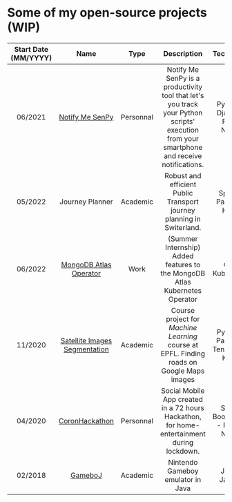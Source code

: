 # Some of my open-source projects (WIP)
| Start Date (MM/YYYY) |                                       Name                                      |    Type   |                                                                 Description                                                                |             Tech Stack             | Team Size | Grade ( / 6 ) |
|:--------------------:|:-------------------------------------------------------------------------------:|:---------:|:------------------------------------------------------------------------------------------------------------------------------------------:|:----------------------------------:|:---------:|:-------------:|
|        06/2021       |         [Notify Me SenPy](https://github.com/magantoine/senpy-package/)         | Personnal | Notify Me SenPy is a productivity tool that let's you track your Python scripts' execution from your smartphone and receive notifications. |   Python - Django - React Native   |     4     |       -       |
|        05/2022       |                                 Journey Planner                                 |  Academic |                                    Robust and efficient Public Transport journey planning in Switerland.                                   |        Spark - Pandas - HDFS       |     4     |       6       |
|        06/2022       |  [MongoDB Atlas Operator](https://github.com/mongodb/mongodb-atlas-kubernetes)  |    Work   |                                 (Summer Internship) Added features to the MongoDB Atlas Kubernetes Operator                                |           Go - Kubernetes          |     -     |       -       |
|        11/2020       | [Satellite Images Segmentation](https://github.com/Julien-Ben/CS-433-project-2) | Academic  |                          Course project for *Machine Learning* course at EPFL. Finding roads on Google Maps images                         | Python - Pandas - TensorFlow Keras |     3     |      5.5      |
|        04/2020       |          [CoronHackathon](https://github.com/Julien-Ben/Coronhackathon)         | Personnal |                         Social Mobile App created in a 72 hours Hackathon, for home-entertainment during lockdown.                         |  Spring Boot (Java) - React-Native |     8     |       -       |
|        02/2018       |         [GameboJ](https://github.com/JulienVig/CS-108-Gameboy-Emulator)         |  Academic |                                                      Nintendo Gameboy emulator in Java                                                     |            Java - JavaFX           |     2     |       6       |
